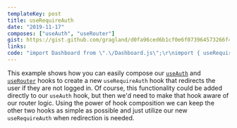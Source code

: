 ```yaml
---
templateKey: post
title: useRequireAuth
date: "2019-11-17"
composes: ["useAuth", "useRouter"]
gist: https://gist.github.com/gragland/d0fa96ced6b1cf0e6f073964573266f4
links:
code: "import Dashboard from \".\/Dashboard.js\";\r\nimport { useRequireAuth } from \".\/hooks\/use-require-auth.js\";\r\n\r\nfunction DashboardPage(props) {\r\n  const auth = useRequireAuth();\r\n  \r\n  \/\/ If auth is null (still fetching data) \r\n  \/\/ or false (logged out, above hook will redirect)\r\n  \/\/ then show loading indicator.\r\n  if (!auth) {\r\n    return <Loading \/>;\r\n  }\r\n  \r\n  return (\r\n    <Dashboard auth={auth} \/>\r\n  );\r\n}\r\n\r\n\/\/ Hook (use-require-auth.js)\r\nimport { useEffect } from \"react\";\r\nimport { useAuth } from \".\/hooks\/use-auth.js\";\r\nimport { useRouter } from \".\/hooks\/use-router.js\";\r\n\r\nfunction useRequireAuth(redirectUrl = '/signup'){\r\n  const auth = useAuth();\r\n  const router = useRouter();\r\n  \r\n  \/\/ If auth.user is false that means we're not\r\n  \/\/ logged in and should redirect.\r\n  useEffect(() => {\r\n    if (auth.user === false){\r\n      router.push(redirectUrl);\r\n    }\r\n  }, [auth, router]);\r\n    \r\n  return auth;\r\n}"
---
```


This example shows how you can easily compose our [`useAuth`](/useAuth) and [`useRouter`](/useRouter) hooks to create a new `useRequireAuth` hook that redirects the user if they are not logged in. Of course, this functionality could be added directly to our `useAuth` hook, but then we'd need to make that hook aware of our router logic. Using the power of hook composition we can keep the other two hooks as simple as possible and just utilize our new `useRequireAuth` when redirection is needed.

